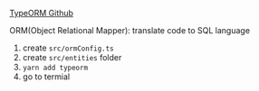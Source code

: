 [TypeORM Github](https://github.com/typeorm/typeorm)

ORM(Object Relational Mapper):
translate code to SQL language

1. create `src/ormConfig.ts`
2. create `src/entities` folder
3. `yarn add typeorm`
4. go to termial
```

```
<!--stackedit_data:
eyJoaXN0b3J5IjpbLTczMjg4MDE0MSw4MjM3NjgyMTYsNzU0ND
EwMzQ1LDEyOTE2MzEzMDAsLTE5NjM1MTkxOTUsMTQ4NTgwMTk1
MV19
-->